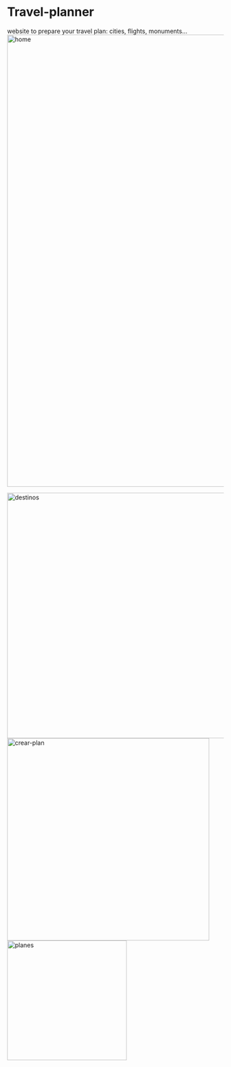 # Travel-planner
website to prepare your travel plan: cities, flights, monuments...
<img width="1050" alt="home" src="https://github.com/user-attachments/assets/ac276d05-a124-4862-b565-37c99ee54582" />

<img width="570" alt="destinos" src="https://github.com/user-attachments/assets/05c5ebc4-5373-4c63-a8b6-4b81d53a1b4e" />
<img width="470" alt="crear-plan" src="https://github.com/user-attachments/assets/8a3c43b9-dcfb-46e2-9f61-acc79c16297d" />
<img width="278" alt="planes" src="https://github.com/user-attachments/assets/75ce4178-381c-46f4-bc11-8d4f5d09f8de" />
